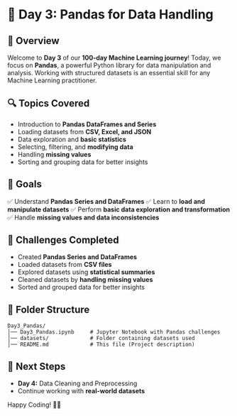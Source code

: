 # 📌 Day 3: Pandas for Data Handling

## 📖 Overview
Welcome to **Day 3** of our **100-day Machine Learning journey**! Today, we focus on **Pandas**, a powerful Python library for data manipulation and analysis. Working with structured datasets is an essential skill for any Machine Learning practitioner.

## 🔍 Topics Covered
- Introduction to **Pandas DataFrames and Series**
- Loading datasets from **CSV, Excel, and JSON**
- Data exploration and **basic statistics**
- Selecting, filtering, and **modifying data**
- Handling **missing values**
- Sorting and grouping data for better insights

## 🎯 Goals
✅ Understand **Pandas Series and DataFrames**
✅ Learn to **load and manipulate datasets**
✅ Perform **basic data exploration and transformation**
✅ Handle **missing values and data inconsistencies**

## 📝 Challenges Completed
- Created **Pandas Series and DataFrames**
- Loaded datasets from **CSV files**
- Explored datasets using **statistical summaries**
- Cleaned datasets by **handling missing values**
- Sorted and grouped data for better insights

## 📂 Folder Structure
```
Day3_Pandas/
│── Day3_Pandas.ipynb     # Jupyter Notebook with Pandas challenges
│── datasets/             # Folder containing datasets used
│── README.md             # This file (Project description)
```

## 📌 Next Steps
- **Day 4:** Data Cleaning and Preprocessing
- Continue working with **real-world datasets**

Happy Coding! 🎯🚀
